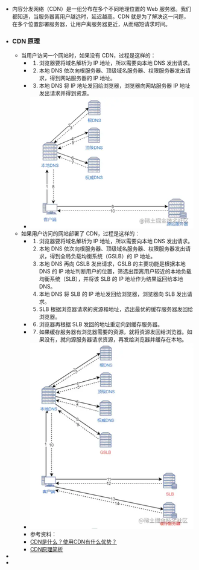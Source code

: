 - 内容分发网络（CDN）是一组分布在多个不同地理位置的 Web 服务器。我们都知道，当服务器离用户越远时，延迟越高。CDN 就是为了解决这一问题，在多个位置部署服务器，让用户离服务器更近，从而缩短请求时间。
- ### CDN 原理
	- 当用户访问一个网站时，如果没有 CDN，过程是这样的：
		- 1. 浏览器要将域名解析为 IP 地址，所以需要向本地 DNS 发出请求。
		- 2. 本地 DNS 依次向根服务器、顶级域名服务器、权限服务器发出请求，得到网站服务器的 IP 地址。
		- 3. 本地 DNS 将 IP 地址发回给浏览器，浏览器向网站服务器 IP 地址发出请求并得到资源。
		- ![image.png](../assets/image_1656778599545_0.png)
	- 如果用户访问的网站部署了 CDN，过程是这样的：
		- 1. 浏览器要将域名解析为 IP 地址，所以需要向本地 DNS 发出请求。
		  2. 本地 DNS 依次向根服务器、顶级域名服务器、权限服务器发出请求，得到全局负载均衡系统（GSLB）的 IP 地址。
		  3. 本地 DNS 再向 GSLB 发出请求，GSLB 的主要功能是根据本地 DNS 的 IP 地址判断用户的位置，筛选出距离用户较近的本地负载均衡系统（SLB），并将该 SLB 的 IP 地址作为结果返回给本地 DNS。
		  4. 本地 DNS 将 SLB 的 IP 地址发回给浏览器，浏览器向 SLB 发出请求。
		  5. SLB 根据浏览器请求的资源和地址，选出最优的缓存服务器发回给浏览器。
		- 6. 浏览器再根据 SLB 发回的地址重定向到缓存服务器。
		- 7. 如果缓存服务器有浏览器需要的资源，就将资源发回给浏览器。如果没有，就向源服务器请求资源，再发给浏览器并缓存在本地。
		- ![image.png](../assets/image_1656778783152_0.png)
		- 参考资料：
		- [CDN是什么？使用CDN有什么优势？](https://link.juejin.cn/?target=https%3A%2F%2Fwww.zhihu.com%2Fquestion%2F36514327%2Fanswer%2F193768864)
		- [CDN原理简析](https://juejin.im/post/6844903873518239752)
-
-